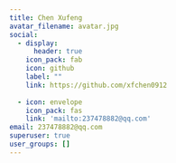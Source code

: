 ```yaml
---
title: Chen Xufeng
avatar_filename: avatar.jpg
social:
  - display:
      header: true
    icon_pack: fab
    icon: github
    label: ""
    link: https://github.com/xfchen0912
    
  - icon: envelope
    icon_pack: fas
    link: 'mailto:237478882@qq.com'
email: 237478882@qq.com
superuser: true
user_groups: []
---
```


